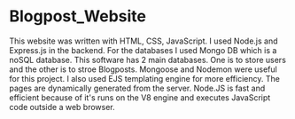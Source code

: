 # Blogpost_Website

This website was written with HTML, CSS, JavaScript. I used Node.js and Express.js in the backend. For the databases I used Mongo DB which is a noSQL database. This software has 2 main databases. One is to store users and the other is to stroe Blogposts. Mongoose and Nodemon were useful for this project. I also used EJS templating engine for more efficiency. The pages are dynamically generated from the server. Node.JS is fast and efficient because of it's runs on the V8 engine and executes JavaScript code outside a web browser.

